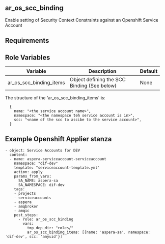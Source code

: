 ar_os_scc_binding
-----------------

Enable setting of Security Context Constraints against an Openshift
Service Account

Requirements
------------


Role Variables
--------------

| Variable                | Description                                 | Default |
| --------                | -----------                                 | ------- |
| ar_os_scc_binding_items | Object defining the SCC Binding (See below) | None    |


The structure of the 'ar_os_scc_binding_items' is:
```
  {
    name: "<the service account name>",
    namespace: "<the namespace teh service account is in>",
    scc: "<name of the scc to ascibe to the service account>",
  }
```

Example Openshift Applier stanza
----------------

```
- object: Service Accounts for DEV
  content:
  - name: aspera-serviceaccount-serviceaccount
    namespace: "dif-dev"
    template: "serviceaccount-template.yml"
    action: apply
    params_from_vars:
      SA_NAME: aspera-sa
      SA_NAMESPACE: dif-dev
    tags:
    - projects
    - serviceaccounts
    - aspera
    - amqbroker
    - amqic
    post_steps:
      - role: ar_os_scc_binding
        vars:
          tmp_dep_dir: "roles/"
          ar_os_scc_binding_items: [{name: 'aspera-sa', namespace: 'dif-dev', scc: 'anyuid'}]

```